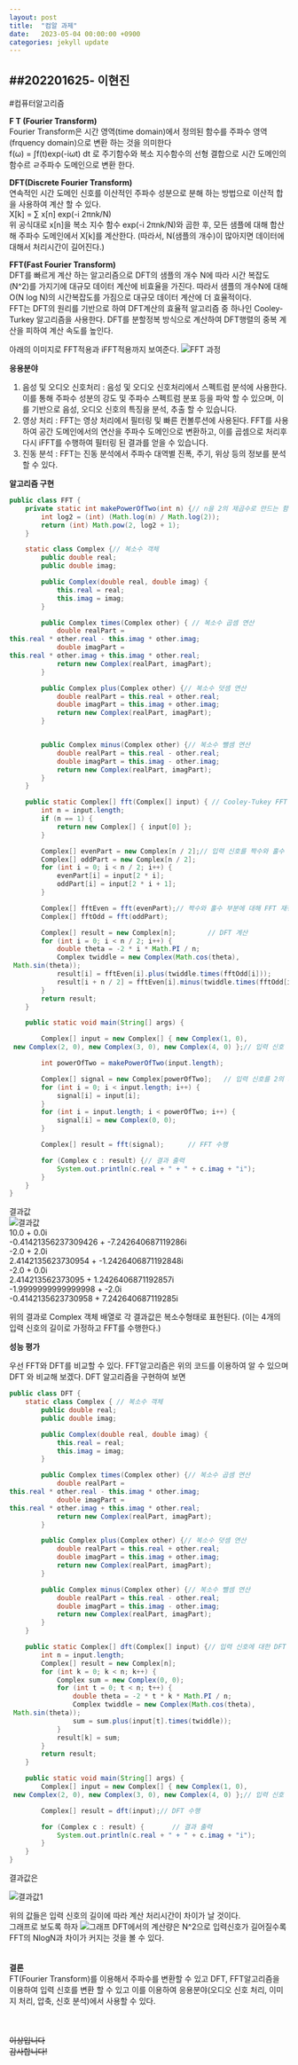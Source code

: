 ```yaml
---
layout: post
title:  "컴알 과제"
date:   2023-05-04 00:00:00 +0900
categories: jekyll update
---
```


##202201625- 이현진
-------------

#컴퓨터알고리즘


**F T (Fourier Transform)**<br/>
Fourier Transform은 시간 영역(time domain)에서 정의된 함수를 주파수 영역(frquency domain)으로 변환 하는 것을 의미한다<br/>
f(ω) = ∫f(t)exp(-iωt) dt 로 주기함수와 복소 지수함수의 선형 결합으로 
시간 도메인의 함수르 ㄹ주파수 도메인으로 변환 한다.

**DFT(Discrete Fourier Transform)**<br/>
연속적인 시간 도메인 신호를 이산적인 주파수 성분으로 분해 하는 방법으로 
이산적 합을 사용하여 계산 할 수 있다.<br/>
X[k] = ∑ x[n] exp(-i 2πnk/N)<br/>
위 공식대로 x[n]을 복소 지수 함수 exp(-i 2πnk/N)와 곱한 후, 모든 샘플에 대해 합산해 주파수 도메인에서 X[k]를 계산한다.
(따라서, N(샘플의 개수)이 많아지면 데이터에 대해서 처리시간이 길어진다.)

**FFT(Fast Fourier Transform)**<br/>
DFT를 빠르게 계산 하는 알고리즘으로 DFT의 샘플의 개수 N에 따라 시간 복잡도(N^2)를 가지기에 대규모 데이터 계산에 비효율을 가진다. 따라서 샘플의 개수N에 대해 O(N log N)의 시간복잡도를 가짐으로 대규모 데이터 계산에 더 효율적이다.<br/>
FFT는 DFT의 원리를 기반으로 하여 DFT계산의 효율적 알고리즘 중 하나인 Cooley-Turkey 알고리즘을 사용한다. DFT를 분할정복 방식으로 계산하여 DFT행렬의 중복 계산을 피하여 계산 속도를 높인다.

아래의 이미지로 FFT적용과 iFFT적용까지 보여준다.
![FFT 과정](https://ifh.cc/g/TszJjv.png)

**응용분야**<br/>
1. 음성 및 오디오 신호처리 : 음성 및 오디오 신호처리에서 스펙트럼 분석에 사용한다. 이를 통해 주파수 성분의 강도 및 주파수 스펙트럼 분포 등을 파악 할 수 있으며, 이를 기반으로 음성, 오디오 신호의 특징을 분석, 추출 할 수 있습니다.
2. 영상 처리 : FFT는 영상 처리에서 필터링 및 빠른 컨볼루션에 사용된다. FFT를 사용하여 공간 도메인에서의 연산을 주파수 도메인으로 변환하고, 이를 곱셈으로 처리후 다시 iFFT를 수행하여 필터링 된 결과를 얻을 수 있습니다.
3. 진동 분석 : FFT는 진동 분석에서 주파수 대역별 진폭, 주기, 위상 등의 정보를 분석할 수 있다.

**알고리즘 구현**<br/>

```java
public class FFT {
    private static int makePowerOfTwo(int n) {// n을 2의 제곱수로 만드는 함수
        int log2 = (int) (Math.log(n) / Math.log(2));
        return (int) Math.pow(2, log2 + 1);
    }

    static class Complex {// 복소수 객체
        public double real;
        public double imag;

        public Complex(double real, double imag) {
            this.real = real;
            this.imag = imag;
        }

        public Complex times(Complex other) { // 복소수 곱셈 연산
            double realPart = 
this.real * other.real - this.imag * other.imag;
            double imagPart = 
this.real * other.imag + this.imag * other.real;
            return new Complex(realPart, imagPart);
        }

        public Complex plus(Complex other) {// 복소수 덧셈 연산
            double realPart = this.real + other.real;
            double imagPart = this.imag + other.imag;
            return new Complex(realPart, imagPart);
        }


        public Complex minus(Complex other) {// 복소수 뺄셈 연산
            double realPart = this.real - other.real;
            double imagPart = this.imag - other.imag;
            return new Complex(realPart, imagPart);
        }
    }

    public static Complex[] fft(Complex[] input) { // Cooley-Tukey FFT 알고리즘
        int n = input.length;
        if (n == 1) {
            return new Complex[] { input[0] };
        }

        Complex[] evenPart = new Complex[n / 2];// 입력 신호를 짝수와 홀수 부분으로 나눔
        Complex[] oddPart = new Complex[n / 2];
        for (int i = 0; i < n / 2; i++) {
            evenPart[i] = input[2 * i];
            oddPart[i] = input[2 * i + 1];
        }

        Complex[] fftEven = fft(evenPart);// 짝수와 홀수 부분에 대해 FFT 재귀 호출
        Complex[] fftOdd = fft(oddPart);

        Complex[] result = new Complex[n];        // DFT 계산
        for (int i = 0; i < n / 2; i++) {
            double theta = -2 * i * Math.PI / n;
            Complex twiddle = new Complex(Math.cos(theta),
 Math.sin(theta));
            result[i] = fftEven[i].plus(twiddle.times(fftOdd[i]));
            result[i + n / 2] = fftEven[i].minus(twiddle.times(fftOdd[i]));
        }
        return result;
    }

    public static void main(String[] args) {

        Complex[] input = new Complex[] { new Complex(1, 0),
 new Complex(2, 0), new Complex(3, 0), new Complex(4, 0) };// 입력 신호

        int powerOfTwo = makePowerOfTwo(input.length);

        Complex[] signal = new Complex[powerOfTwo];   // 입력 신호를 2의 제곱수 길이로 만듦
        for (int i = 0; i < input.length; i++) {
            signal[i] = input[i];
        }
        for (int i = input.length; i < powerOfTwo; i++) {
            signal[i] = new Complex(0, 0);
        }

        Complex[] result = fft(signal);      // FFT 수행

        for (Complex c : result) {// 결과 출력
            System.out.println(c.real + " + " + c.imag + "i");
        }
    }
}
```
결과값<br/>
![결과값](https://ifh.cc/g/QLM02S.png)<br/>
10.0 + 0.0i<br/>
-0.41421356237309426 + -7.242640687119286i<br/>
-2.0 + 2.0i<br/>
2.4142135623730954 + -1.2426406871192848i<br/>
-2.0 + 0.0i<br/>
2.414213562373095 + 1.2426406871192857i<br/>
-1.9999999999999998 + -2.0i<br/>
-0.4142135623730958 + 7.242640687119285i<br/>

위의 결과로 Complex 객체 배열로 각 결과값은 복소수형태로 표현된다.
(이는 4개의 입력 신호의 길이로 가정하고 FFT를 수행한다.)

**성능 평가**

우선 FFT와 DFT를 비교할 수 있다.
FFT알고리즘은 위의 코드를 이용하여 알 수 있으며 DFT 와 비교해 보겠다.
DFT 알고리즘을 구현하여 보면

```java
public class DFT {
    static class Complex { // 복소수 객체
        public double real;
        public double imag;

        public Complex(double real, double imag) {
            this.real = real;
            this.imag = imag;
        }

        public Complex times(Complex other) {// 복소수 곱셈 연산
            double realPart = 
this.real * other.real - this.imag * other.imag;
            double imagPart = 
this.real * other.imag + this.imag * other.real;
            return new Complex(realPart, imagPart);
        }

        public Complex plus(Complex other) {// 복소수 덧셈 연산
            double realPart = this.real + other.real;
            double imagPart = this.imag + other.imag;
            return new Complex(realPart, imagPart);
        }

        public Complex minus(Complex other) {// 복소수 뺄셈 연산
            double realPart = this.real - other.real;
            double imagPart = this.imag - other.imag;
            return new Complex(realPart, imagPart);
        }
    }

    public static Complex[] dft(Complex[] input) {// 입력 신호에 대한 DFT 수행
        int n = input.length;
        Complex[] result = new Complex[n];
        for (int k = 0; k < n; k++) {
            Complex sum = new Complex(0, 0);
            for (int t = 0; t < n; t++) {
                double theta = -2 * t * k * Math.PI / n;
                Complex twiddle = new Complex(Math.cos(theta),
 Math.sin(theta));
                sum = sum.plus(input[t].times(twiddle));
            }
            result[k] = sum;
        }
        return result;
    }

    public static void main(String[] args) {
        Complex[] input = new Complex[] { new Complex(1, 0),
 new Complex(2, 0), new Complex(3, 0), new Complex(4, 0) };// 입력 신호

        Complex[] result = dft(input);// DFT 수행

        for (Complex c : result) {       // 결과 출력
            System.out.println(c.real + " + " + c.imag + "i");
        }
    }
}

```
결과값은

![결과값1](https://ifh.cc/g/zTJ8rk.png)<br/>

위의 값들은 입력 신호의 길이에 따라 계산 처리시간이 차이가 날 것이다.<br/>
그래프로 보도록 하자
![그래프](https://ifh.cc/g/9KkXoz.png)
DFT에서의 계산량은 N^2으로 입력신호가 길어질수록 FFT의 NlogN과 차이가 커지는 것을 볼 수 있다.
<br/><br/><br/>
**결론**<br/>
FT(Fourier Transform)를 이용해서 주파수를 변환할 수 있고 DFT, FFT알고리즘을 이용하여 입력 신호를 변환 할 수 있고 이를 이용하여 응용분야(오디오 신호 처리, 이미지 처리, 압축, 신호 분석)에서 사용할 수 있다.
<br/><br/><br/><br/>
~~이상입니다<br/>감사합니다!~~

